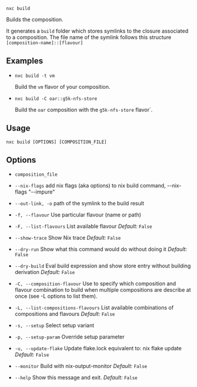 
`nxc build`

Builds the composition.

It generates a `build` folder which stores symlinks to the closure associated to a composition. The file name of the symlink follows this structure  `[composition-name]::[flavour]`

## Examples

- `nxc build -t vm`

    Build the `vm` flavor of your composition.

- `nxc build -C oar::g5k-nfs-store`

    Build the `oar` composition with the `g5k-nfs-store` flavor`.


## Usage

`nxc build [OPTIONS] [COMPOSITION_FILE]`

## Options

- `composition_file`


- `--nix-flags`
    add nix flags (aka options) to nix build command, --nix-flags "--impure"

- `--out-link, -o`
    path of the symlink to the build result

- `-f, --flavour`
    Use particular flavour (name or path)

- `-F, --list-flavours`
    List available flavour
    *Default:* `False`

- `--show-trace`
    Show Nix trace
    *Default:* `False`

- `--dry-run`
    Show what this command would do without doing it
    *Default:* `False`

- `--dry-build`
    Eval build expression and show store entry without building derivation
    *Default:* `False`

- `-C, --composition-flavour`
    Use to specify which composition and flavour combination to build when multiple compositions are describe at once (see -L options to list them).

- `-L, --list-compositions-flavours`
    List available combinations of compositions and flavours
    *Default:* `False`

- `-s, --setup`
    Select setup variant

- `-p, --setup-param`
    Override setup parameter

- `-u, --update-flake`
    Update flake.lock equivalent to: nix flake update
    *Default:* `False`

- `--monitor`
    Build with nix-output-monitor
    *Default:* `False`

- `--help`
    Show this message and exit.
    *Default:* `False`

